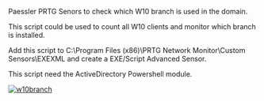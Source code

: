 Paessler PRTG Senors to check which W10 branch is used in the domain.


This script could be used to count all W10 clients and monitor which branch is installed.

Add this script to C:\Program Files (x86)\PRTG Network Monitor\Custom Sensors\EXEXML and create a EXE/Script Advanced Sensor.

This script need the  ActiveDirectory Powershell module.

<a href="https://ibb.co/0rMg7RQ"><img src="https://i.ibb.co/w4W9kFY/w10branch.png" alt="w10branch" border="0"></a>
